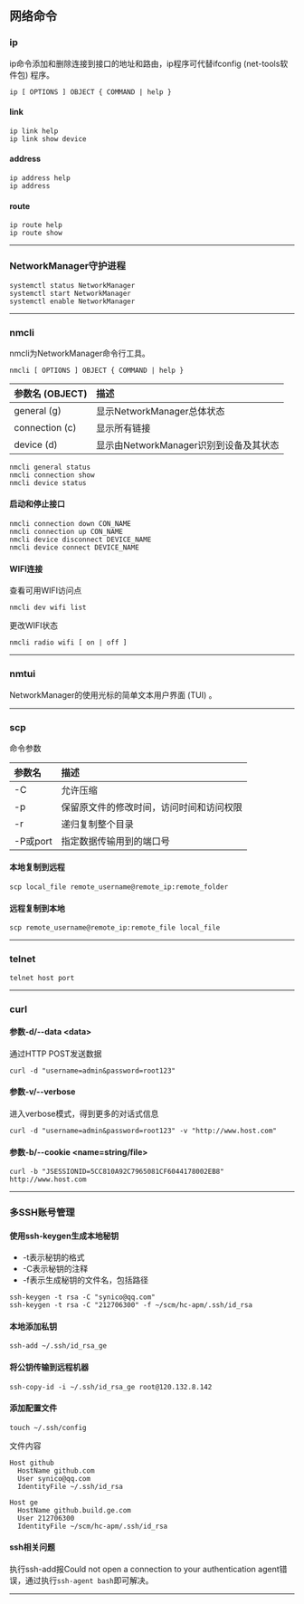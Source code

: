 ## 网络命令

### ip
ip命令添加和删除连接到接口的地址和路由，ip程序可代替ifconfig (net-tools软件包) 程序。

```
ip [ OPTIONS ] OBJECT { COMMAND | help }
```

#### link
```
ip link help
ip link show device
```

#### address
```
ip address help
ip address
```

#### route
```
ip route help
ip route show
```

***

### NetworkManager守护进程

```
systemctl status NetworkManager
systemctl start NetworkManager
systemctl enable NetworkManager
```

***

### nmcli
nmcli为NetworkManager命令行工具。

```
nmcli [ OPTIONS ] OBJECT { COMMAND | help }
```

参数名 (OBJECT) |描述
:--|:--
general (g) |显示NetworkManager总体状态
connection (c) |显示所有链接
device (d) |显示由NetworkManager识别到设备及其状态

```
nmcli general status
nmcli connection show
nmcli device status
```

#### 启动和停止接口

```
nmcli connection down CON_NAME
nmcli connection up CON_NAME
nmcli device disconnect DEVICE_NAME
nmcli device connect DEVICE_NAME
```

#### WIFI连接
查看可用WIFI访问点

```
nmcli dev wifi list
```

更改WIFI状态

```
nmcli radio wifi [ on | off ]
```

***

### nmtui
NetworkManager的使用光标的简单文本用户界面 (TUI) 。

***

### scp
命令参数

参数名|描述
:--|:--
-C|允许压缩
-p|保留原文件的修改时间，访问时间和访问权限
-r|递归复制整个目录
-P或port|指定数据传输用到的端口号

#### 本地复制到远程
```
scp local_file remote_username@remote_ip:remote_folder
```
#### 远程复制到本地
```
scp remote_username@remote_ip:remote_file local_file
```
***

### telnet
```
telnet host port
```
***

### curl
#### 参数-d/--data \<data>
通过HTTP POST发送数据
```
curl -d "username=admin&password=root123"
```
#### 参数-v/--verbose
进入verbose模式，得到更多的对话式信息
```
curl -d "username=admin&password=root123" -v "http://www.host.com"
```
#### 参数-b/--cookie \<name=string/file>
```
curl -b "JSESSIONID=5CC810A92C7965081CF6044178002EB8" http://www.host.com
```

***

### 多SSH账号管理
#### 使用ssh-keygen生成本地秘钥
* -t表示秘钥的格式
* -C表示秘钥的注释
* -f表示生成秘钥的文件名，包括路径

```
ssh-keygen -t rsa -C "synico@qq.com"
ssh-keygen -t rsa -C "212706300" -f ~/scm/hc-apm/.ssh/id_rsa
```

#### 本地添加私钥
```
ssh-add ~/.ssh/id_rsa_ge
```

#### 将公钥传输到远程机器
```
ssh-copy-id -i ~/.ssh/id_rsa_ge root@120.132.8.142
```

#### 添加配置文件
```
touch ~/.ssh/config
```
文件内容
```
Host github
  HostName github.com
  User synico@qq.com
  IdentityFile ~/.ssh/id_rsa

Host ge
  HostName github.build.ge.com
  User 212706300
  IdentityFile ~/scm/hc-apm/.ssh/id_rsa
```

#### ssh相关问题
执行ssh-add报Could not open a connection to your authentication agent错误，通过执行`ssh-agent bash`即可解决。

***

